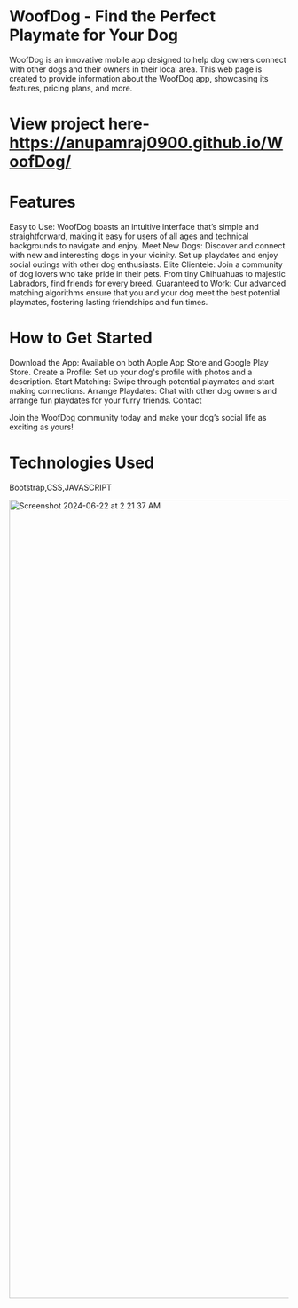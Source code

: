 # WoofDog - Find the Perfect Playmate for Your Dog
WoofDog is an innovative mobile app designed to help dog owners connect with other dogs and their owners in their local area. This web page is created to provide information about the WoofDog app, showcasing its features, pricing plans, and more.

# View project here- https://anupamraj0900.github.io/WoofDog/

# Features
Easy to Use: WoofDog boasts an intuitive interface that’s simple and straightforward, making it easy for users of all ages and technical backgrounds to navigate and enjoy.
Meet New Dogs: Discover and connect with new and interesting dogs in your vicinity. Set up playdates and enjoy social outings with other dog enthusiasts.
Elite Clientele: Join a community of dog lovers who take pride in their pets. From tiny Chihuahuas to majestic Labradors, find friends for every breed.
Guaranteed to Work: Our advanced matching algorithms ensure that you and your dog meet the best potential playmates, fostering lasting friendships and fun times.


# How to Get Started
Download the App: Available on both Apple App Store and Google Play Store.
Create a Profile: Set up your dog's profile with photos and a description.
Start Matching: Swipe through potential playmates and start making connections.
Arrange Playdates: Chat with other dog owners and arrange fun playdates for your furry friends.
Contact


Join the WoofDog community today and make your dog’s social life as exciting as yours!
# Technologies Used
Bootstrap,CSS,JAVASCRIPT

<img width="1440" alt="Screenshot 2024-06-22 at 2 21 37 AM" src="https://github.com/anupamraj0900/WoofDog/assets/70150362/3d365515-62a8-4f99-91b1-e7bde598c566">

